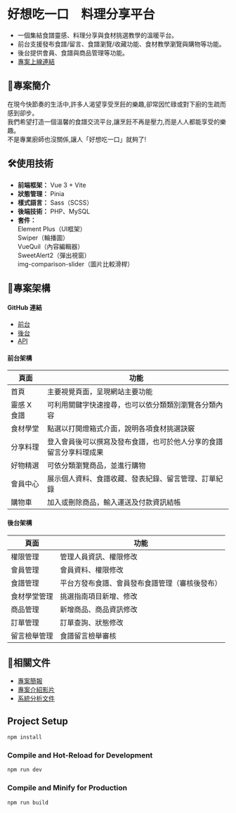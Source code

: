 
# 好想吃一口　料理分享平台

- 一個集結食譜靈感、料理分享與食材挑選教學的溫暖平台。  
- 前台支援發布食譜/留言、食譜瀏覽/收藏功能、食材教學瀏覽與購物等功能。
- 後台提供會員、食譜與商品管理等功能。
- [專案上線連結](https://tibamef2e.com/cjd101/g4/)
## 📄專案簡介

在現今快節奏的生活中,許多人渴望享受烹飪的樂趣,卻常因忙碌或對下廚的生疏而感到卻步。  
我們希望打造一個溫馨的食譜交流平台,讓烹飪不再是壓力,而是人人都能享受的樂趣。  
不是專業廚師也沒關係,讓人「好想吃一口」就夠了!


## 🛠️使用技術

- **前端框架：** Vue 3 + Vite
- **狀態管理：** Pinia
- **樣式語言：** Sass（SCSS） 
- **後端技術：** PHP、MySQL
- **套件：**  
  Element Plus（UI框架）  
  Swiper（輪播圖）  
  VueQuil（內容編輯器）  
  SweetAlert2（彈出視窗）  
  img-comparison-slider（圖片比較滑桿）

## 🔗專案架構
#### GitHub 連結
- [前台](https://github.com/motivanmia/chiiko-frontend)
- [後台](https://github.com/motivanmia/chiiko-backstage)
- [API](https://github.com/motivanmia/chiiko-backend)

#### 前台架構
|      頁面   | 功能                                   |
| ---------- | ----------------------------------------------|
| 首頁        |主要視覺頁面，呈現網站主要功能|
| 靈感 X 食譜 |可利用關鍵字快速搜尋，也可以依分類類別瀏覽各分類內容|
| 食材學堂 |點選以打開燈箱式介面，說明各項食材挑選訣竅|
| 分享料理 |登入會員後可以撰寫及發布食譜，也可於他人分享的食譜留言分享料理成果|
| 好物精選 |可依分類瀏覽商品，並進行購物|
| 會員中心 |展示個人資料、食譜收藏、發表紀錄、留言管理、訂單紀錄|
| 購物車 |加入或刪除商品，輸入運送及付款資訊結帳|

#### 後台架構
|      頁面   | 功能                                   |
| ---------- | ----------------------------------------------|
| 權限管理 |管理人員資訊、權限修改|
| 會員管理 |會員資料、權限修改|
| 食譜管理 |平台方發布食譜、會員發布食譜管理（審核後發布）|
| 食材學堂管理 |挑選指南項目新增、修改|
| 商品管理 |新增商品、商品資訊修改|
| 訂單管理 |訂單查詢、狀態修改|
| 留言檢舉管理 |食譜留言檢舉審核|


## 📑相關文件

- [專案簡報](https://drive.google.com/file/d/1aM_nexsMuLItVcnybBZh5xoVy9yUt7Cj/view?usp=sharing)
- [專案介紹影片](https://youtu.be/RKiEfWw2duM?si=zg5EGKB7mHHPyQAQ)
- [系統分析文件](https://drive.google.com/file/d/1HhSt8A-ZGQnGf0vCH760K4eplhgflAbz/view)


## Project Setup

```sh
npm install
```

### Compile and Hot-Reload for Development

```sh
npm run dev
```

### Compile and Minify for Production

```sh
npm run build
```
